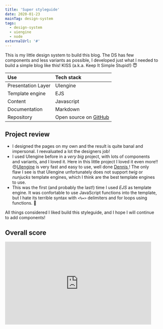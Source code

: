 ```yaml
---
title: 'Super styleguide'
date: 2020-01-23
mainTag: design-system
tags:
  - design-system
  - uiengine
  - node
externalUrl: '#'
---
```


This is my little design system to build this blog.
The DS has few components and less variants as possible, I developed just what I needed to build a simple blog like this! KISS (a.k.a. Keep It Simple Stupid!) 😇


| Use             | Tech stack                 |
|:----------------|:---------------------------|
| Presentation Layer | UIengine                        |
| Template engine | EJS                        |
| Content         | Javascript                 |
| Documentation   | Markdown                   |
| Repository      | Open source on [GitHub](#) |

## Project review

- I designed the pages on my own and the result is quite banal and impersonal. I reevaluated a lot the designers job!
- I used UIengine before in a _very big_ project, with lots of components and variants, and I loved it. Here in this little project I loved it even more!! 😍[UIengine](#) is very fast and easy to use, well done [Dennis ](#)! The only flaw I see is that UIengine unfortunately does not support _twig_ or _nunjucks_ template engines, which I think are the best template engines to use.
- This was the first (and probably the last!) time I used _EJS_ as template engine. It was confortable to use JavaScript functions into the template, but I hate its terrible syntax with `<%=>` delimiters and for loops using functions. 🤢

All things considered I liked build this styleguide, and I hope I will continue to add components!


## Overall score

<iframe src="https://giphy.com/embed/62PP2yEIAZF6g" width="480" height="273" frameBorder="0" class="giphy-embed" allowFullScreen></iframe>

